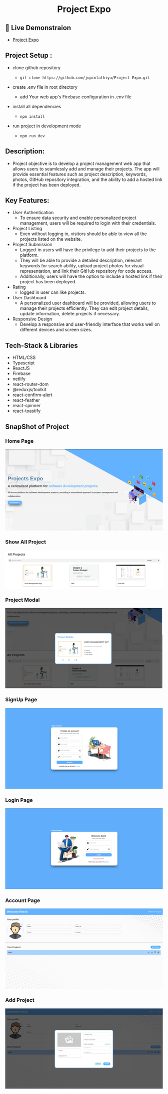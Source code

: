 # <p align="center">Project Expo</p>

## 🚀 Live Demonstraion

- [Project Expo](https://jb-project-expo.netlify.app/)

## Project Setup :

- clone github repository

  - `git clone https://github.com/jupinlathiya/Project-Expo.git`

- create .env file in root directory

  - add Your web app's Firebase configuration in .env file

- install all dependencies

  - `npm install`

- run project in development mode
  - `npm run dev`

## Description:

- Project objective is to develop a project management web app that allows users to seamlessly add and manage their projects. The app will provide essential features such as project description, keywords, photos, GitHub repository integration, and the ability to add a hosted link if the project has been deployed.

## Key Features:

- User Authentication
  - To ensure data security and enable personalized project management, users will be required to login with their credentials.
- Project Listing
  - Even without logging in, visitors should be able to view all the projects listed on the website.
- Project Submission
  - Logged-in users will have the privilege to add their projects to the platform.
  - They will be able to provide a detailed description, relevant keywords for search ability, upload project photos for visual representation, and link their GitHub repository for code access.
  - Additionally, users will have the option to include a hosted link if their project has been deployed.
- Rating
  - logged in user can like projects.
- User Dashboard
  - A personalized user dashboard will be provided, allowing users to manage their projects efficiently. They can edit project details, update information, delete projects if necessary.
- Responsive Design
  - Develop a responsive and user-friendly interface that works well on different devices and screen sizes.

## Tech-Stack & Libraries

- HTML/CSS
- Typescript
- ReactJS
- Firebase
- netlify
- react-router-dom
- @reduxjs/toolkit
- react-confirm-alert
- react-feather
- react-spinner
- react-toastify

## SnapShot of Project

### Home Page

![Home Page](./src/assets/home_page.png)

### Show All Project

![All Project](./src/assets/All%20Project.png)

### Project Modal

![Project Modal](./src/assets/project_modal.png)

### SignUp Page

![SignUp Page](./src/assets/signup_page.png)

### Login Page

![login Page](./src/assets/login_page.png)

### Account Page

![Account Page](./src/assets/account_page.png)

### Add Project

![add Project](./src/assets/project_form.png)

```

```
